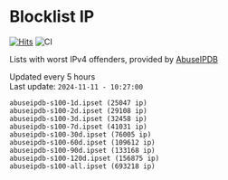 # Blocklist IP

[![Hits](https://hits.seeyoufarm.com/api/count/incr/badge.svg?url=https%3A%2F%2Fgithub.com%2Fborestad%2Fblocklist-ip%2F&count_bg=%2379C83D&title_bg=%23555555&icon=&icon_color=%23E7E7E7&title=hits&edge_flat=false)](https://hits.seeyoufarm.com)  ![CI](https://img.shields.io/github/workflow/status/borestad/blocklist-ip/CI?style=flat-square)

Lists with worst IPv4 offenders, provided by [AbuseIPDB](https://www.abuseipdb.com/)

<!-- FOOTER-PLACEHOLDER -->
Updated every 5 hours<br>
Last update: `2024-11-11 - 10:27:00`
```
abuseipdb-s100-1d.ipset (25047 ip)
abuseipdb-s100-2d.ipset (29108 ip)
abuseipdb-s100-3d.ipset (32458 ip)
abuseipdb-s100-7d.ipset (41031 ip)
abuseipdb-s100-30d.ipset (76005 ip)
abuseipdb-s100-60d.ipset (109612 ip)
abuseipdb-s100-90d.ipset (133168 ip)
abuseipdb-s100-120d.ipset (156875 ip)
abuseipdb-s100-all.ipset (693218 ip)
```
